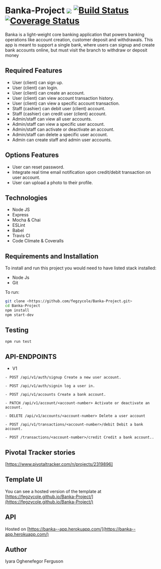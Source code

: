 # Banka-Project <a href="https://codeclimate.com/github/fegzycole/Banka-Project/maintainability"><img src="https://api.codeclimate.com/v1/badges/eeb800fdd3ccccdfb721/maintainability" /></a> [![Build Status](https://travis-ci.com/fegzycole/BANKA.svg?branch=develop)](https://travis-ci.com/fegzycole/BANKA) [![Coverage Status](https://coveralls.io/repos/github/fegzycole/Banka-Project/badge.svg)](https://coveralls.io/github/fegzycole/Banka-Project)

Banka is a light-weight core banking application that powers banking operations like account
creation, customer deposit and withdrawals. This app is meant to support a single bank, where
users can signup and create bank accounts online, but must visit the branch to withdraw or
deposit money


## Required Features
- User (client) can sign up.
- User (client) can login.
- User (client) can create an account.
- User (client) can view account transaction history.
- User (client) can view a specific account transaction.
- Staff (cashier) can debit user (client) account.
- Staff (cashier) can credit user (client) account.
- Admin/staff can view all user accounts.
- Admin/staff can view a specific user account.
- Admin/staff can activate or deactivate an account.
- Admin/staff can delete a specific user account.
- Admin can create staff and admin user accounts.


## Options Features
- User can reset password.
- Integrate real time email notification upon credit/debit transaction on user account.
- User can upload a photo to their profile.

## Technologies

- Node JS
- Express
- Mocha & Chai
- ESLint
- Babel
- Travis CI
- Code Climate & Coveralls


## Requirements and Installation

To install and run this project you would need to have listed stack installed:

- Node Js
- Git

To run:

```sh
git clone <https://github.com/fegzycole/Banka-Project.git>
cd Banka-Project
npm install
npm start-dev
```

## Testing

```sh
npm run test
```

## API-ENDPOINTS

- V1

`- POST /api/v1/auth/signup Create a new user account.`

`- POST /api/v1/auth/signin log a user in.`

`- POST /api/v1/accounts Create a bank account.`

`- PATCH /api/v1/account/<account-number> Activate or deactivate an account.`

`- DELETE /api/v1/accounts/<account-number> Delete a user account`

`- POST /api/v1/transactions/<account-number>/debit Debit a bank account.`

`- POST /transactions/<account-number>/credit Credit a bank account..`


## Pivotal Tracker stories

[https://www.pivotaltracker.com/n/projects/2319896]


## Template UI

You can see a hosted version of the template at [https://fegzycole.github.io/Banka-Project/](https://fegzycole.github.io/Banka-Project/)


## API

Hosted on [https://banka--app.herokuapp.com/](https://banka--app.herokuapp.com/)

## Author

Iyara Oghenefegor Ferguson

